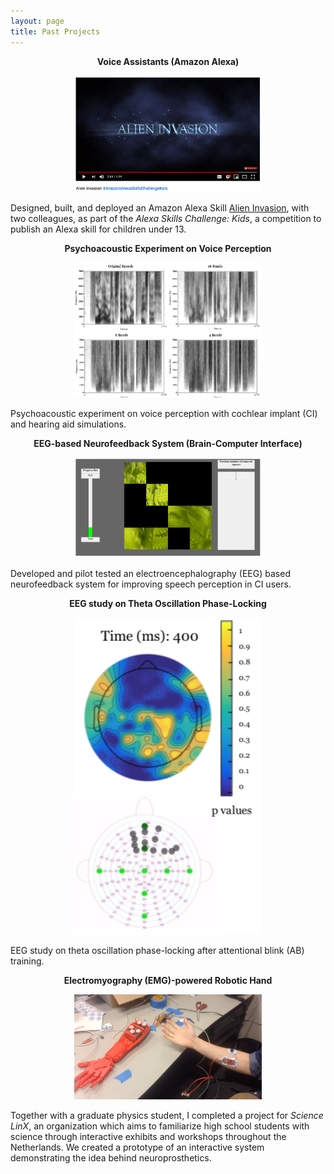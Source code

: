 ```yaml
---
layout: page
title: Past Projects
---
```


<p align="center"><b>Voice Assistants (Amazon Alexa)</b></p>
<p align="center">
    <img src="/img/AlienInvasion.png" alt="" width="300px">
</p>

Designed, built, and deployed an Amazon Alexa Skill [Alien Invasion](https://www.youtube.com/watch?v=MK_amN7jztg), with two colleagues, as part of the _Alexa Skills Challenge: Kids_, a competition to publish an Alexa skill for children under 13.
<br>


<p align="center"><b>Psychoacoustic Experiment on Voice Perception</b></p>
<p align="center">
    <img src="/img/PsychoacousticExperiment.png" alt="" width="300px">
</p>

Psychoacoustic experiment on voice perception with cochlear implant (CI) and hearing aid simulations.
<br>

<p align="center"><b>EEG-based Neurofeedback System (Brain-Computer Interface)</b></p>
<p align="center">
    <img src="/img/Neurofeedback.png" alt="" width="300px">
</p>

Developed and pilot tested an electroencephalography (EEG) based neurofeedback system for improving speech perception in CI users.
<br>

<p align="center"><b>EEG study on Theta Oscillation Phase-Locking</b></p>
<p align="center">
    <img src="/img/PhaseLocking.png" alt="" width="300px">
</p>

EEG study on theta oscillation phase-locking after attentional blink (AB) training.
<br>


<p align="center"><b>Electromyography (EMG)-powered Robotic Hand</b></p>
<p align="center">
    <img src="/img/Hand.png" alt="" width="300px">
</p>

Together with a graduate physics student, I completed a project for _Science LinX_, an organization which aims to familiarize high school students with science through interactive exhibits and workshops throughout the Netherlands. We created a prototype of an interactive system demonstrating the idea behind neuroprosthetics.





